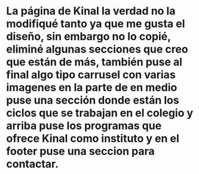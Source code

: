# La página de Kinal la verdad no la modifiqué tanto ya que me gusta el diseño, sin embargo no lo copié, eliminé algunas secciones que creo que están de más, también puse al final algo tipo carrusel con varias imagenes en la parte de en medio puse una sección donde están los ciclos que se trabajan en el colegio y arriba puse los programas que ofrece Kinal como instituto y en el footer puse una seccion para contactar.